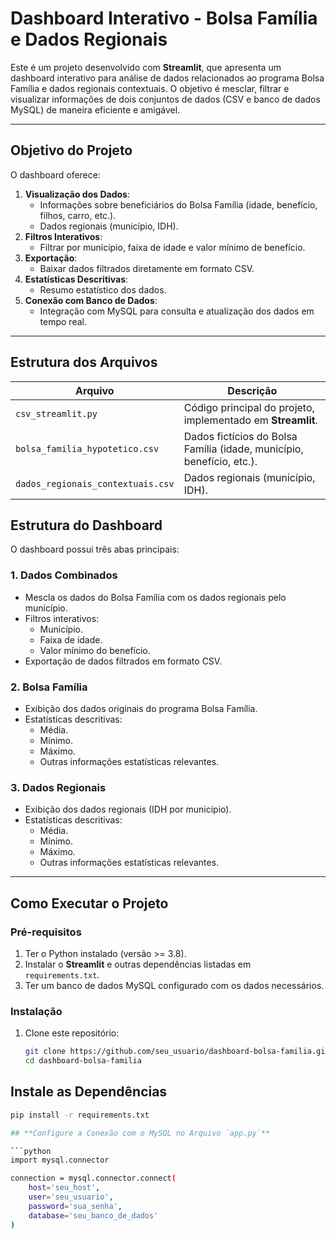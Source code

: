 # **Dashboard Interativo - Bolsa Família e Dados Regionais**

Este é um projeto desenvolvido com **Streamlit**, que apresenta um dashboard interativo para análise de dados relacionados ao programa Bolsa Família e dados regionais contextuais. O objetivo é mesclar, filtrar e visualizar informações de dois conjuntos de dados (CSV e banco de dados MySQL) de maneira eficiente e amigável.

---

## **Objetivo do Projeto**

O dashboard oferece:

1. **Visualização dos Dados**:
   - Informações sobre beneficiários do Bolsa Família (idade, benefício, filhos, carro, etc.).
   - Dados regionais (município, IDH).
2. **Filtros Interativos**:
   - Filtrar por município, faixa de idade e valor mínimo de benefício.
3. **Exportação**:
   - Baixar dados filtrados diretamente em formato CSV.
4. **Estatísticas Descritivas**:
   - Resumo estatístico dos dados.
5. **Conexão com Banco de Dados**:
   - Integração com MySQL para consulta e atualização dos dados em tempo real.

---

## **Estrutura dos Arquivos**

| Arquivo                           | Descrição                                                             |
| --------------------------------- | --------------------------------------------------------------------- |
| `csv_streamlit.py`                          | Código principal do projeto, implementado em **Streamlit**.           
| `bolsa_familia_hypotetico.csv`    | Dados fictícios do Bolsa Família (idade, município, benefício, etc.). |
| `dados_regionais_contextuais.csv` | Dados regionais (município, IDH).                                     
                    

## **Estrutura do Dashboard**

O dashboard possui três abas principais:

### **1. Dados Combinados**
- Mescla os dados do Bolsa Família com os dados regionais pelo município.
- Filtros interativos:
  - Município.
  - Faixa de idade.
  - Valor mínimo do benefício.
- Exportação de dados filtrados em formato CSV.

### **2. Bolsa Família**
- Exibição dos dados originais do programa Bolsa Família.
- Estatísticas descritivas:
  - Média.
  - Mínimo.
  - Máximo.
  - Outras informações estatísticas relevantes.

### **3. Dados Regionais**
- Exibição dos dados regionais (IDH por município).
- Estatísticas descritivas:
  - Média.
  - Mínimo.
  - Máximo.
  - Outras informações estatísticas relevantes.
---

## **Como Executar o Projeto**

### **Pré-requisitos**

1. Ter o Python instalado (versão >= 3.8).
2. Instalar o **Streamlit** e outras dependências listadas em `requirements.txt`.
3. Ter um banco de dados MySQL configurado com os dados necessários.

### **Instalação**

1. Clone este repositório:
   ```bash
   git clone https://github.com/seu_usuario/dashboard-bolsa-familia.git
   cd dashboard-bolsa-familia
   ```

## **Instale as Dependências**

````bash
pip install -r requirements.txt

## **Configure a Conexão com o MySQL no Arquivo `app.py`**

```python
import mysql.connector

connection = mysql.connector.connect(
    host='seu_host',
    user='seu_usuario',
    password='sua_senha',
    database='seu_banco_de_dados'
)
````
